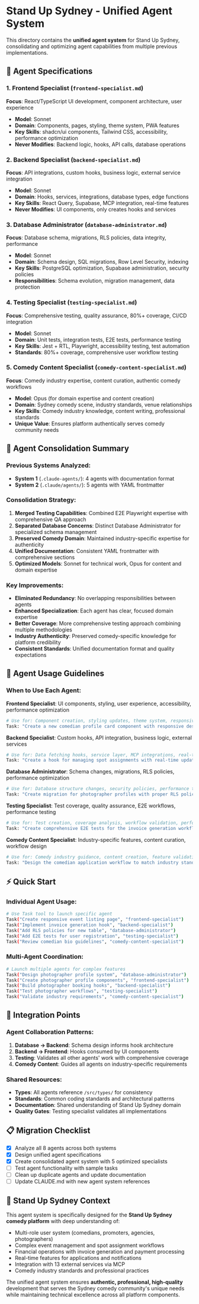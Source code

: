 # Stand Up Sydney - Unified Agent System

This directory contains the **unified agent system** for Stand Up Sydney, consolidating and optimizing agent capabilities from multiple previous implementations.

## 🚀 Agent Specifications

### 1. Frontend Specialist (`frontend-specialist.md`)
**Focus**: React/TypeScript UI development, component architecture, user experience
- **Model**: Sonnet
- **Domain**: Components, pages, styling, theme system, PWA features
- **Key Skills**: shadcn/ui components, Tailwind CSS, accessibility, performance optimization
- **Never Modifies**: Backend logic, hooks, API calls, database operations

### 2. Backend Specialist (`backend-specialist.md`) 
**Focus**: API integrations, custom hooks, business logic, external service integration
- **Model**: Sonnet  
- **Domain**: Hooks, services, integrations, database types, edge functions
- **Key Skills**: React Query, Supabase, MCP integration, real-time features
- **Never Modifies**: UI components, only creates hooks and services

### 3. Database Administrator (`database-administrator.md`)
**Focus**: Database schema, migrations, RLS policies, data integrity, performance
- **Model**: Sonnet
- **Domain**: Schema design, SQL migrations, Row Level Security, indexing
- **Key Skills**: PostgreSQL optimization, Supabase administration, security policies
- **Responsibilities**: Schema evolution, migration management, data protection

### 4. Testing Specialist (`testing-specialist.md`)
**Focus**: Comprehensive testing, quality assurance, 80%+ coverage, CI/CD integration  
- **Model**: Sonnet
- **Domain**: Unit tests, integration tests, E2E tests, performance testing
- **Key Skills**: Jest + RTL, Playwright, accessibility testing, test automation
- **Standards**: 80%+ coverage, comprehensive user workflow testing

### 5. Comedy Content Specialist (`comedy-content-specialist.md`)
**Focus**: Comedy industry expertise, content curation, authentic comedy workflows
- **Model**: Opus (for domain expertise and content creation)
- **Domain**: Sydney comedy scene, industry standards, venue relationships
- **Key Skills**: Comedy industry knowledge, content writing, professional standards
- **Unique Value**: Ensures platform authentically serves comedy community needs

## 🔄 Agent Consolidation Summary

### Previous Systems Analyzed:
- **System 1** (`.claude-agents/`): 4 agents with documentation format
- **System 2** (`.claude/agents/`): 5 agents with YAML frontmatter

### Consolidation Strategy:
1. **Merged Testing Capabilities**: Combined E2E Playwright expertise with comprehensive QA approach
2. **Separated Database Concerns**: Distinct Database Administrator for specialized schema management
3. **Preserved Comedy Domain**: Maintained industry-specific expertise for authenticity
4. **Unified Documentation**: Consistent YAML frontmatter with comprehensive sections
5. **Optimized Models**: Sonnet for technical work, Opus for content and domain expertise

### Key Improvements:
- **Eliminated Redundancy**: No overlapping responsibilities between agents
- **Enhanced Specialization**: Each agent has clear, focused domain expertise  
- **Better Coverage**: More comprehensive testing approach combining multiple methodologies
- **Industry Authenticity**: Preserved comedy-specific knowledge for platform credibility
- **Consistent Standards**: Unified documentation format and quality expectations

## 🎯 Agent Usage Guidelines

### When to Use Each Agent:

**Frontend Specialist**: UI components, styling, user experience, accessibility, performance optimization
```bash
# Use for: Component creation, styling updates, theme system, responsive design
Task: "Create a new comedian profile card component with responsive design"
```

**Backend Specialist**: Custom hooks, API integration, business logic, external services
```bash  
# Use for: Data fetching hooks, service layer, MCP integrations, real-time features
Task: "Create a hook for managing spot assignments with real-time updates"
```

**Database Administrator**: Schema changes, migrations, RLS policies, performance optimization
```bash
# Use for: Database structure changes, security policies, performance tuning
Task: "Create migration for photographer profiles with proper RLS policies"  
```

**Testing Specialist**: Test coverage, quality assurance, E2E workflows, performance testing
```bash
# Use for: Test creation, coverage analysis, workflow validation, performance benchmarks
Task: "Create comprehensive E2E tests for the invoice generation workflow"
```

**Comedy Content Specialist**: Industry-specific features, content curation, workflow design
```bash
# Use for: Comedy industry guidance, content creation, feature validation
Task: "Design the comedian application workflow to match industry standards"
```

## ⚡ Quick Start

### Individual Agent Usage:
```bash
# Use Task tool to launch specific agent
Task("Create responsive event listing page", "frontend-specialist")
Task("Implement invoice generation hook", "backend-specialist")  
Task("Add RLS policies for new table", "database-administrator")
Task("Add E2E tests for user registration", "testing-specialist")
Task("Review comedian bio guidelines", "comedy-content-specialist")
```

### Multi-Agent Coordination:
```bash
# Launch multiple agents for complex features
Task("Design photographer profile system", "database-administrator") 
Task("Create photographer profile components", "frontend-specialist")
Task("Build photographer booking hooks", "backend-specialist")
Task("Test photographer workflows", "testing-specialist")
Task("Validate industry requirements", "comedy-content-specialist")
```

## 🔗 Integration Points

### Agent Collaboration Patterns:
1. **Database → Backend**: Schema design informs hook architecture
2. **Backend → Frontend**: Hooks consumed by UI components  
3. **Testing**: Validates all other agents' work with comprehensive coverage
4. **Comedy Content**: Guides all agents on industry-specific requirements

### Shared Resources:
- **Types**: All agents reference `/src/types/` for consistency
- **Standards**: Common coding standards and architectural patterns  
- **Documentation**: Shared understanding of Stand Up Sydney domain
- **Quality Gates**: Testing specialist validates all implementations

## 📋 Migration Checklist

- [x] Analyze all 8 agents across both systems
- [x] Design unified agent specifications  
- [x] Create consolidated agent system with 5 optimized specialists
- [ ] Test agent functionality with sample tasks
- [ ] Clean up duplicate agents and update documentation
- [ ] Update CLAUDE.md with new agent system references

## 🎪 Stand Up Sydney Context

This agent system is specifically designed for the **Stand Up Sydney comedy platform** with deep understanding of:
- Multi-role user system (comedians, promoters, agencies, photographers)
- Complex event management and spot assignment workflows
- Financial operations with invoice generation and payment processing
- Real-time features for applications and notifications
- Integration with 13 external services via MCP
- Comedy industry standards and professional practices

The unified agent system ensures **authentic, professional, high-quality** development that serves the Sydney comedy community's unique needs while maintaining technical excellence across all platform components.